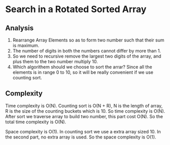 # Search in a Rotated Sorted Array

## Analysis

1. Rearrange Array Elements so as to form two number such that their sum is maximum.
2. The number of digits in both the numbers cannot differ by more than 1.
3. So we need to recursive remove the largest two digits of the array, and plus them to the two number multiply 10.
4. Which algorithem should we choose to sort the arrar?
   Since all the elements is in range 0 to 10,  so it will be really convenient if we use counting sort.

## Complexity

Time complexity is O(N). Counting sort is O(N + R), N is the length of array, R is the size of the counting buckets which is 10. So time complexity is O(N). After sort we traverse array to build two number, this part cost O(N). So the total time complexity is O(N).

Space complexity is O(1). In counting sort we use a extra array sized 10. In the second part, no extra array is used. So the space complexity is O(1).
